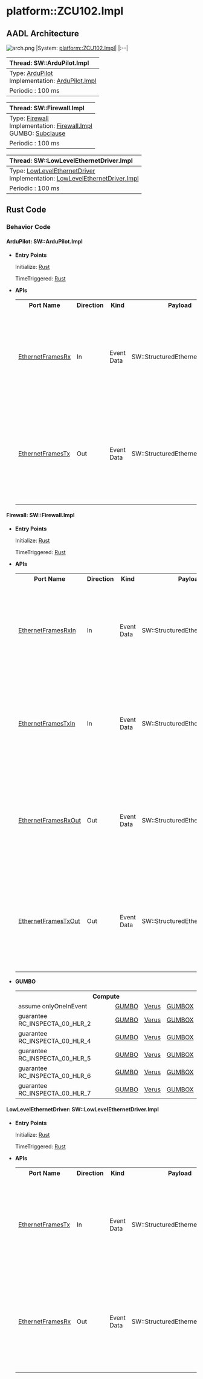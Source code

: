 # platform::ZCU102.Impl

## AADL Architecture
![arch.png](../../aadl/diagrams/arch.png)
|System: [platform::ZCU102.Impl]()|
|:--|

|Thread: SW::ArduPilot.Impl |
|:--|
|Type: [ArduPilot](../../aadl/SW.aadl#L192)<br>Implementation: [ArduPilot.Impl](../../aadl/SW.aadl#L198)|
|Periodic : 100 ms|

|Thread: SW::Firewall.Impl |
|:--|
|Type: [Firewall](../../aadl/SW.aadl#L112)<br>Implementation: [Firewall.Impl](../../aadl/SW.aadl#L162)<br>GUMBO: [Subclause](../../aadl/SW.aadl#L120)|
|Periodic : 100 ms|

|Thread: SW::LowLevelEthernetDriver.Impl |
|:--|
|Type: [LowLevelEthernetDriver](../../aadl/SW.aadl#L78)<br>Implementation: [LowLevelEthernetDriver.Impl](../../aadl/SW.aadl#L85)|
|Periodic : 100 ms|


## Rust Code


### Behavior Code
#### ArduPilot: SW::ArduPilot.Impl

 - **Entry Points**


    Initialize: [Rust](crates/seL4_ArduPilot_ArduPilot/src/component/seL4_ArduPilot_ArduPilot_app.rs#L22)

    TimeTriggered: [Rust](crates/seL4_ArduPilot_ArduPilot/src/component/seL4_ArduPilot_ArduPilot_app.rs#L30)


- **APIs**

    <table>
    <tr><th>Port Name</th><th>Direction</th><th>Kind</th><th>Payload</th><th>Realizations</th></tr>
    <tr><td><a title='Model' href='../../aadl/SW.aadl#L195'>EthernetFramesRx</a></td>
        <td>In</td><td>Event Data</td>
        <td>SW::StructuredEthernetMessage.i</td><td><a title='Memory Map: Lines 24-28' href='microkit.system#L24'>Memory Map</a> → <a title='C Shared Memory Variable: Line 10' href='components/seL4_ArduPilot_ArduPilot/src/seL4_ArduPilot_ArduPilot.c#L10'>C var_addr</a> → <a title='C Interface: Lines 29-32' href='components/seL4_ArduPilot_ArduPilot/src/seL4_ArduPilot_ArduPilot.c#L29'>C Interface</a> → <a title='C Extern: Line 14' href='crates/seL4_ArduPilot_ArduPilot/src/bridge/extern_c_api.rs#L14'>C Extern</a> → <a title='Rust/C Interface: Lines 18-28' href='crates/seL4_ArduPilot_ArduPilot/src/bridge/extern_c_api.rs#L18'>Rust/C Interface</a> → <a title='Unverified Rust Interface: Lines 22-29' href='crates/seL4_ArduPilot_ArduPilot/src/bridge/seL4_ArduPilot_ArduPilot_api.rs#L22'>Unverified Rust Interface</a> → <a title='Rust/Verus API: Lines 55-62' href='crates/seL4_ArduPilot_ArduPilot/src/bridge/seL4_ArduPilot_ArduPilot_api.rs#L55'>Rust/Verus API</a></td></tr>
    <tr><td><a title='Model' href='../../aadl/SW.aadl#L196'>EthernetFramesTx</a></td>
        <td>Out</td><td>Event Data</td>
        <td>SW::StructuredEthernetMessage.i</td><td><a title='Rust/Verus API: Lines 42-51' href='crates/seL4_ArduPilot_ArduPilot/src/bridge/seL4_ArduPilot_ArduPilot_api.rs#L42'>Rust/Verus API</a> → <a title='Unverified Rust Interface: Lines 12-17' href='crates/seL4_ArduPilot_ArduPilot/src/bridge/seL4_ArduPilot_ArduPilot_api.rs#L12'>Unverified Rust Interface</a> → <a title='Rust/C Interface: Lines 30-35' href='crates/seL4_ArduPilot_ArduPilot/src/bridge/extern_c_api.rs#L30'>Rust/C Interface</a> → <a title='C Extern: Line 15' href='crates/seL4_ArduPilot_ArduPilot/src/bridge/extern_c_api.rs#L15'>C Extern</a> → <a title='C Interface: Lines 15-19' href='components/seL4_ArduPilot_ArduPilot/src/seL4_ArduPilot_ArduPilot.c#L15'>C Interface</a> → <a title='C Shared Memory Variable: Line 9' href='components/seL4_ArduPilot_ArduPilot/src/seL4_ArduPilot_ArduPilot.c#L9'>C var_addr</a> → <a title='Memory Map: Lines 19-23' href='microkit.system#L19'>Memory Map</a></td></tr>
    </table>


#### Firewall: SW::Firewall.Impl

 - **Entry Points**


    Initialize: [Rust](crates/seL4_Firewall_Firewall/src/component/seL4_Firewall_Firewall_app.rs#L19)

    TimeTriggered: [Rust](crates/seL4_Firewall_Firewall/src/component/seL4_Firewall_Firewall_app.rs#L26)


- **APIs**

    <table>
    <tr><th>Port Name</th><th>Direction</th><th>Kind</th><th>Payload</th><th>Realizations</th></tr>
    <tr><td><a title='Model' href='../../aadl/SW.aadl#L115'>EthernetFramesRxIn</a></td>
        <td>In</td><td>Event Data</td>
        <td>SW::StructuredEthernetMessage.i</td><td><a title='Memory Map: Lines 57-61' href='microkit.system#L57'>Memory Map</a> → <a title='C Shared Memory Variable: Line 13' href='components/seL4_Firewall_Firewall/src/seL4_Firewall_Firewall.c#L13'>C var_addr</a> → <a title='C Interface: Lines 51-54' href='components/seL4_Firewall_Firewall/src/seL4_Firewall_Firewall.c#L51'>C Interface</a> → <a title='C Extern: Line 14' href='crates/seL4_Firewall_Firewall/src/bridge/extern_c_api.rs#L14'>C Extern</a> → <a title='Rust/C Interface: Lines 20-30' href='crates/seL4_Firewall_Firewall/src/bridge/extern_c_api.rs#L20'>Rust/C Interface</a> → <a title='Unverified Rust Interface: Lines 30-37' href='crates/seL4_Firewall_Firewall/src/bridge/seL4_Firewall_Firewall_api.rs#L30'>Unverified Rust Interface</a> → <a title='Rust/Verus API: Lines 89-98' href='crates/seL4_Firewall_Firewall/src/bridge/seL4_Firewall_Firewall_api.rs#L89'>Rust/Verus API</a></td></tr>
    <tr><td><a title='Model' href='../../aadl/SW.aadl#L116'>EthernetFramesTxIn</a></td>
        <td>In</td><td>Event Data</td>
        <td>SW::StructuredEthernetMessage.i</td><td><a title='Memory Map: Lines 42-46' href='microkit.system#L42'>Memory Map</a> → <a title='C Shared Memory Variable: Line 9' href='components/seL4_Firewall_Firewall/src/seL4_Firewall_Firewall.c#L9'>C var_addr</a> → <a title='C Interface: Lines 26-29' href='components/seL4_Firewall_Firewall/src/seL4_Firewall_Firewall.c#L26'>C Interface</a> → <a title='C Extern: Line 15' href='crates/seL4_Firewall_Firewall/src/bridge/extern_c_api.rs#L15'>C Extern</a> → <a title='Rust/C Interface: Lines 32-42' href='crates/seL4_Firewall_Firewall/src/bridge/extern_c_api.rs#L32'>Rust/C Interface</a> → <a title='Unverified Rust Interface: Lines 40-47' href='crates/seL4_Firewall_Firewall/src/bridge/seL4_Firewall_Firewall_api.rs#L40'>Unverified Rust Interface</a> → <a title='Rust/Verus API: Lines 99-108' href='crates/seL4_Firewall_Firewall/src/bridge/seL4_Firewall_Firewall_api.rs#L99'>Rust/Verus API</a></td></tr>
    <tr><td><a title='Model' href='../../aadl/SW.aadl#L117'>EthernetFramesRxOut</a></td>
        <td>Out</td><td>Event Data</td>
        <td>SW::StructuredEthernetMessage.i</td><td><a title='Rust/Verus API: Lines 62-73' href='crates/seL4_Firewall_Firewall/src/bridge/seL4_Firewall_Firewall_api.rs#L62'>Rust/Verus API</a> → <a title='Unverified Rust Interface: Lines 12-17' href='crates/seL4_Firewall_Firewall/src/bridge/seL4_Firewall_Firewall_api.rs#L12'>Unverified Rust Interface</a> → <a title='Rust/C Interface: Lines 44-49' href='crates/seL4_Firewall_Firewall/src/bridge/extern_c_api.rs#L44'>Rust/C Interface</a> → <a title='C Extern: Line 16' href='crates/seL4_Firewall_Firewall/src/bridge/extern_c_api.rs#L16'>C Extern</a> → <a title='C Interface: Lines 31-35' href='components/seL4_Firewall_Firewall/src/seL4_Firewall_Firewall.c#L31'>C Interface</a> → <a title='C Shared Memory Variable: Line 11' href='components/seL4_Firewall_Firewall/src/seL4_Firewall_Firewall.c#L11'>C var_addr</a> → <a title='Memory Map: Lines 47-51' href='microkit.system#L47'>Memory Map</a></td></tr>
    <tr><td><a title='Model' href='../../aadl/SW.aadl#L118'>EthernetFramesTxOut</a></td>
        <td>Out</td><td>Event Data</td>
        <td>SW::StructuredEthernetMessage.i</td><td><a title='Rust/Verus API: Lines 74-85' href='crates/seL4_Firewall_Firewall/src/bridge/seL4_Firewall_Firewall_api.rs#L74'>Rust/Verus API</a> → <a title='Unverified Rust Interface: Lines 20-25' href='crates/seL4_Firewall_Firewall/src/bridge/seL4_Firewall_Firewall_api.rs#L20'>Unverified Rust Interface</a> → <a title='Rust/C Interface: Lines 51-56' href='crates/seL4_Firewall_Firewall/src/bridge/extern_c_api.rs#L51'>Rust/C Interface</a> → <a title='C Extern: Line 17' href='crates/seL4_Firewall_Firewall/src/bridge/extern_c_api.rs#L17'>C Extern</a> → <a title='C Interface: Lines 37-41' href='components/seL4_Firewall_Firewall/src/seL4_Firewall_Firewall.c#L37'>C Interface</a> → <a title='C Shared Memory Variable: Line 12' href='components/seL4_Firewall_Firewall/src/seL4_Firewall_Firewall.c#L12'>C var_addr</a> → <a title='Memory Map: Lines 52-56' href='microkit.system#L52'>Memory Map</a></td></tr>
    </table>
- **GUMBO**

    <table>
    <tr><th colspan=4>Compute</th></tr>
    <tr><td>assume onlyOneInEvent</td>
    <td><a href=../../aadl/SW.aadl#L122>GUMBO</a></td>
    <td><a href=crates/seL4_Firewall_Firewall/src/component/seL4_Firewall_Firewall_app.rs#L35>Verus</a></td>
    <td><a href=crates/seL4_Firewall_Firewall/src/bridge/seL4_Firewall_Firewall_GUMBOX.rs#L24>GUMBOX</a></td>
    </tr>
    <tr><td>guarantee RC_INSPECTA_00_HLR_2</td>
    <td><a href=../../aadl/SW.aadl#L126>GUMBO</a></td>
    <td><a href=crates/seL4_Firewall_Firewall/src/component/seL4_Firewall_Firewall_app.rs#L42>Verus</a></td>
    <td><a href=crates/seL4_Firewall_Firewall/src/bridge/seL4_Firewall_Firewall_GUMBOX.rs#L68>GUMBOX</a></td>
    </tr>
    <tr><td>guarantee RC_INSPECTA_00_HLR_4</td>
    <td><a href=../../aadl/SW.aadl#L131>GUMBO</a></td>
    <td><a href=crates/seL4_Firewall_Firewall/src/component/seL4_Firewall_Firewall_app.rs#L47>Verus</a></td>
    <td><a href=crates/seL4_Firewall_Firewall/src/bridge/seL4_Firewall_Firewall_GUMBOX.rs#L87>GUMBOX</a></td>
    </tr>
    <tr><td>guarantee RC_INSPECTA_00_HLR_5</td>
    <td><a href=../../aadl/SW.aadl#L140>GUMBO</a></td>
    <td><a href=crates/seL4_Firewall_Firewall/src/component/seL4_Firewall_Firewall_app.rs#L56>Verus</a></td>
    <td><a href=crates/seL4_Firewall_Firewall/src/bridge/seL4_Firewall_Firewall_GUMBOX.rs#L109>GUMBOX</a></td>
    </tr>
    <tr><td>guarantee RC_INSPECTA_00_HLR_6</td>
    <td><a href=../../aadl/SW.aadl#L147>GUMBO</a></td>
    <td><a href=crates/seL4_Firewall_Firewall/src/component/seL4_Firewall_Firewall_app.rs#L64>Verus</a></td>
    <td><a href=crates/seL4_Firewall_Firewall/src/bridge/seL4_Firewall_Firewall_GUMBOX.rs#L130>GUMBOX</a></td>
    </tr>
    <tr><td>guarantee RC_INSPECTA_00_HLR_7</td>
    <td><a href=../../aadl/SW.aadl#L154>GUMBO</a></td>
    <td><a href=crates/seL4_Firewall_Firewall/src/component/seL4_Firewall_Firewall_app.rs#L73>Verus</a></td>
    <td><a href=crates/seL4_Firewall_Firewall/src/bridge/seL4_Firewall_Firewall_GUMBOX.rs#L152>GUMBOX</a></td>
    </tr></table>


#### LowLevelEthernetDriver: SW::LowLevelEthernetDriver.Impl

 - **Entry Points**


    Initialize: [Rust](crates/seL4_LowLevelEthernetDriver_LowLevelEthernetDriver/src/component/seL4_LowLevelEthernetDriver_LowLevelEthernetDriver_app.rs#L22)

    TimeTriggered: [Rust](crates/seL4_LowLevelEthernetDriver_LowLevelEthernetDriver/src/component/seL4_LowLevelEthernetDriver_LowLevelEthernetDriver_app.rs#L30)


- **APIs**

    <table>
    <tr><th>Port Name</th><th>Direction</th><th>Kind</th><th>Payload</th><th>Realizations</th></tr>
    <tr><td><a title='Model' href='../../aadl/SW.aadl#L83'>EthernetFramesTx</a></td>
        <td>In</td><td>Event Data</td>
        <td>SW::StructuredEthernetMessage.i</td><td><a title='Memory Map: Lines 75-79' href='microkit.system#L75'>Memory Map</a> → <a title='C Shared Memory Variable: Line 9' href='components/seL4_LowLevelEthernetDriver_LowLevelEthernetDriver/src/seL4_LowLevelEthernetDriver_LowLevelEthernetDriver.c#L9'>C var_addr</a> → <a title='C Interface: Lines 23-26' href='components/seL4_LowLevelEthernetDriver_LowLevelEthernetDriver/src/seL4_LowLevelEthernetDriver_LowLevelEthernetDriver.c#L23'>C Interface</a> → <a title='C Extern: Line 14' href='crates/seL4_LowLevelEthernetDriver_LowLevelEthernetDriver/src/bridge/extern_c_api.rs#L14'>C Extern</a> → <a title='Rust/C Interface: Lines 18-28' href='crates/seL4_LowLevelEthernetDriver_LowLevelEthernetDriver/src/bridge/extern_c_api.rs#L18'>Rust/C Interface</a> → <a title='Unverified Rust Interface: Lines 22-29' href='crates/seL4_LowLevelEthernetDriver_LowLevelEthernetDriver/src/bridge/seL4_LowLevelEthernetDriver_LowLevelEthernetDriver_api.rs#L22'>Unverified Rust Interface</a> → <a title='Rust/Verus API: Lines 55-62' href='crates/seL4_LowLevelEthernetDriver_LowLevelEthernetDriver/src/bridge/seL4_LowLevelEthernetDriver_LowLevelEthernetDriver_api.rs#L55'>Rust/Verus API</a></td></tr>
    <tr><td><a title='Model' href='../../aadl/SW.aadl#L82'>EthernetFramesRx</a></td>
        <td>Out</td><td>Event Data</td>
        <td>SW::StructuredEthernetMessage.i</td><td><a title='Rust/Verus API: Lines 42-51' href='crates/seL4_LowLevelEthernetDriver_LowLevelEthernetDriver/src/bridge/seL4_LowLevelEthernetDriver_LowLevelEthernetDriver_api.rs#L42'>Rust/Verus API</a> → <a title='Unverified Rust Interface: Lines 12-17' href='crates/seL4_LowLevelEthernetDriver_LowLevelEthernetDriver/src/bridge/seL4_LowLevelEthernetDriver_LowLevelEthernetDriver_api.rs#L12'>Unverified Rust Interface</a> → <a title='Rust/C Interface: Lines 30-35' href='crates/seL4_LowLevelEthernetDriver_LowLevelEthernetDriver/src/bridge/extern_c_api.rs#L30'>Rust/C Interface</a> → <a title='C Extern: Line 15' href='crates/seL4_LowLevelEthernetDriver_LowLevelEthernetDriver/src/bridge/extern_c_api.rs#L15'>C Extern</a> → <a title='C Interface: Lines 28-32' href='components/seL4_LowLevelEthernetDriver_LowLevelEthernetDriver/src/seL4_LowLevelEthernetDriver_LowLevelEthernetDriver.c#L28'>C Interface</a> → <a title='C Shared Memory Variable: Line 11' href='components/seL4_LowLevelEthernetDriver_LowLevelEthernetDriver/src/seL4_LowLevelEthernetDriver_LowLevelEthernetDriver.c#L11'>C var_addr</a> → <a title='Memory Map: Lines 80-84' href='microkit.system#L80'>Memory Map</a></td></tr>
    </table>

